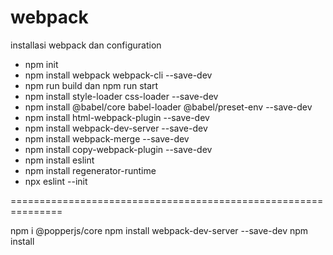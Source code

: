 # webpack
installasi webpack dan configuration
- npm init
- npm install webpack webpack-cli --save-dev
- npm run build dan npm run start
- npm install style-loader css-loader --save-dev
- npm install @babel/core babel-loader @babel/preset-env --save-dev
- npm install html-webpack-plugin --save-dev
- npm install webpack-dev-server --save-dev
- npm install webpack-merge --save-dev
- npm install copy-webpack-plugin --save-dev
- npm install eslint
- npm install regenerator-runtime
- npx eslint --init

===============================================================

npm i @popperjs/core
npm install webpack-dev-server --save-dev
npm install

